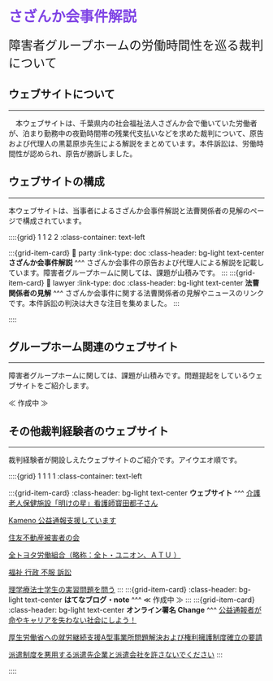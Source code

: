 # <span style="color: #8045e5;">さざんか会事件解説</span>

<span style="font-size: 24px;">障害者グループホームの労働時間性を巡る裁判について</span>

## ウェブサイトについて
---
　本ウェブサイトは、千葉県内の社会福祉法人さざんか会で働いていた労働者が、泊まり勤務中の夜勤時間帯の残業代支払いなどを求めた裁判について、原告および代理人の黒葛原歩先生による解説をまとめています。本件訴訟は、労働時間性が認められ、原告が勝訴しました。

## ウェブサイトの構成　
---
本ウェブサイトは、当事者によるさざんか会事件解説と法曹関係者の見解のページで構成されています。

<div class="base">

::::{grid} 1 1 2 2
:class-container: text-left

:::{grid-item-card}
:link: party
:link-type: doc
:class-header: bg-light text-center
**さざんか会事件解説**
^^^
さざんか会事件の原告および代理人による解説を記載しています。障害者グループホームに関しては、課題が山積みです。
:::
:::{grid-item-card}
:link: lawyer
:link-type: doc
:class-header: bg-light text-center
**法曹関係者の見解**
^^^
さざんか会事件に関する法曹関係者の見解やニュースのリンクです。本件訴訟の判決は大きな注目を集めました。
:::

::::
</div>

## グループホーム関連のウェブサイト
---
障害者グループホームに関しては、課題が山積みです。問題提起をしているウェブサイトをご紹介します。

≪ 作成中 ≫

## その他裁判経験者のウェブサイト
---
裁判経験者が開設しえたウェブサイトのご紹介です。アイウエオ順です。

<div class="base">

::::{grid} 1 1 1 1
:class-container: text-left

:::{grid-item-card}
:class-header: bg-light text-center
**ウェブサイト**
^^^
[介護老人保健施設「明けの星」看護師寳田都子さん](https://akenohoshi-rousai.com/)

[Kameno 公益通報支援しています](https://sites.google.com/view/flyingweasel-kameno)

[住友不動産被害者の会](https://x.com/sumitomohigai)

[全トヨタ労働組合（略称：全ト・ユニオン、ＡＴＵ ）](https://mikawa.xyz/)

[福祉 行政 不服 訴訟](https://shit-gov.com/)

[理学療法士学生の実習問題を問う](http://www.ptjisyu.com/index.html)
:::
:::{grid-item-card}
:class-header: bg-light text-center
**はてなブログ・note**
^^^
≪ 作成中 ≫
:::
:::{grid-item-card}
:class-header: bg-light text-center
**オンライン署名 Change**
^^^
[公益通報者が命やキャリアを失わない社会にしよう！](https://www.change.org/p/%E5%85%AC%E7%9B%8A%E9%80%9A%E5%A0%B1%E8%80%85%E3%81%8C%E5%91%BD%E3%82%84%E3%82%AD%E3%83%A3%E3%83%AA%E3%82%A2%E3%82%92%E5%A4%B1%E3%82%8F%E3%81%AA%E3%81%84%E7%A4%BE%E4%BC%9A%E3%81%AB%E3%81%97%E3%82%88%E3%81%86?recruiter=1295375783&recruited_by_id=fe7c7020-accb-11ed-94b5-6f44f7e6c2d3&utm_source=share_petition&utm_campaign=petition_dashboard_share_modal&utm_medium=twitter)

[厚生労働省への就労継続支援A型事業所問題解決および権利擁護制度確立の要請](https://www.change.org/p/%E5%8E%9A%E7%94%9F%E5%8A%B4%E5%83%8D%E7%9C%81%E3%81%B8%E3%81%AE%E5%B0%B1%E5%8A%B4%E7%B6%99%E7%B6%9A%E6%94%AF%E6%8F%B4a%E5%9E%8B%E4%BA%8B%E6%A5%AD%E6%89%80%E5%95%8F%E9%A1%8C%E8%A7%A3%E6%B1%BA%E3%81%8A%E3%82%88%E3%81%B3%E6%A8%A9%E5%88%A9%E6%93%81%E8%AD%B7%E5%88%B6%E5%BA%A6%E7%A2%BA%E7%AB%8B%E3%81%AE%E8%A6%81%E8%AB%8B?recruiter=72014176&recruited_by_id=294e7580-5cc4-11e3-bcd2-6bcd91ca0ca2&utm_source=share_petition&utm_campaign=petition_dashboard_share_modal&utm_medium=twitter)

[派遣制度を悪用する派遣先企業と派遣会社を許さないでください](https://www.change.org/p/%E6%B4%BE%E9%81%A3%E5%88%B6%E5%BA%A6%E3%82%92%E6%82%AA%E7%94%A8%E3%81%99%E3%82%8B%E6%B4%BE%E9%81%A3%E5%85%88%E4%BC%81%E6%A5%AD%E3%81%A8%E6%B4%BE%E9%81%A3%E4%BC%9A%E7%A4%BE%E3%82%92%E8%A8%B1%E3%81%95%E3%81%AA%E3%81%84%E3%81%A7%E3%81%8F%E3%81%A0%E3%81%95%E3%81%84?recruiter=1278672119&recruited_by_id=8211b860-4236-11ed-90d7-95b9ee48ece0&utm_source=share_petition&utm_campaign=share_petition&utm_term=psf_combo_share_initial&utm_medium=twitter)
:::

::::
</div>

## 
